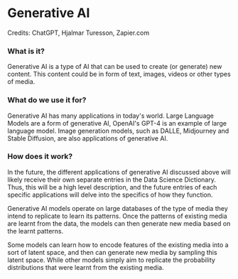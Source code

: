 # Generative AI

Credits: ChatGPT, Hjalmar Turesson, Zapier.com

### What is it?

Generative AI is a type of AI that can be used to create (or generate) new content. This content could be in form of text, images, videos or other types of media.

### What do we use it for?

Generative AI has many applications in today's world. Large Language Models are a form of generative AI, OpenAI's GPT-4 is an example of large language model. Image generation models, such as DALLE, Midjourney and Stable Diffusion, are also applications of generative AI.

### How does it work?

In the future, the different applications of generative AI discussed above will likely receive their own separate entries in the Data Science Dictionary. Thus, this will be a high level description, and the future entries of each specific applications will delve into the specifics of how they function.

Generative AI models operate on large databases of the type of media they intend to replicate to learn its patterns. Once the patterns of existing media are learnt from the data, the models can then generate new media based on the learnt patterns.

Some models can learn how to encode features of the existing media into a sort of latent space, and then can generate new media by sampling this latent space. While other models simply aim to replicate the probability distributions that were learnt from the existing media.